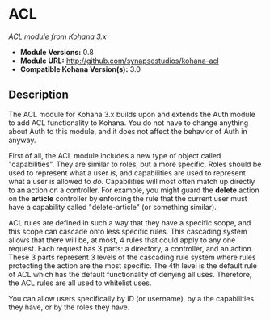 # ACL

*ACL module from Kohana 3.x*

- **Module Versions:** 0.8
- **Module URL:** <http://github.com/synapsestudios/kohana-acl>
- **Compatible Kohana Version(s):** 3.0

## Description

The ACL module for Kohana 3.x builds upon and extends the Auth module to add 
ACL functionality to Kohana. You do not have to change anything about Auth to 
this module, and it does not affect the behavior of Auth in anyway.

First of all, the ACL module includes a new type of object called 
"capabilities". They are similar to roles, but a more specific. Roles should be
used to represent what a user *is*, and capabilities are used to represent what
a user is allowed to *do*. Capabilities will most often match up directly to an
action on a controller. For example, you might guard the **delete** action on 
the **article** controller by enforcing the rule that the current user must have
a capability called "delete-article" (or something similar).

ACL rules are defined in such a way that they have a specific scope, and this 
scope can cascade onto less specific rules. This cascading system allows that 
there will be, at most, 4 rules that could apply to any one request. Each 
request has 3 parts: a directory, a controller, and an action. These 3 parts
represent 3 levels of the cascading rule system where rules protecting the 
action are the most specific. The 4th level is the default rule of ACL which has
the default functionality of denying all uses. Therefore, the ACL rules are all 
used to whitelist uses.

You can allow users specifically by ID (or username), by a the capabilities they
have, or by the roles they have.